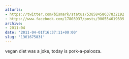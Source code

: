 ```yaml
---
alturls:
- https://twitter.com/bismark/status/53858458637832192
- https://www.facebook.com/17803937/posts/900554619339
archive:
- 2011-04
date: '2011-04-01T16:37:11+00:00'
slug: '1301675831'
---
```


vegan diet was a joke, today is pork-a-palooza.

